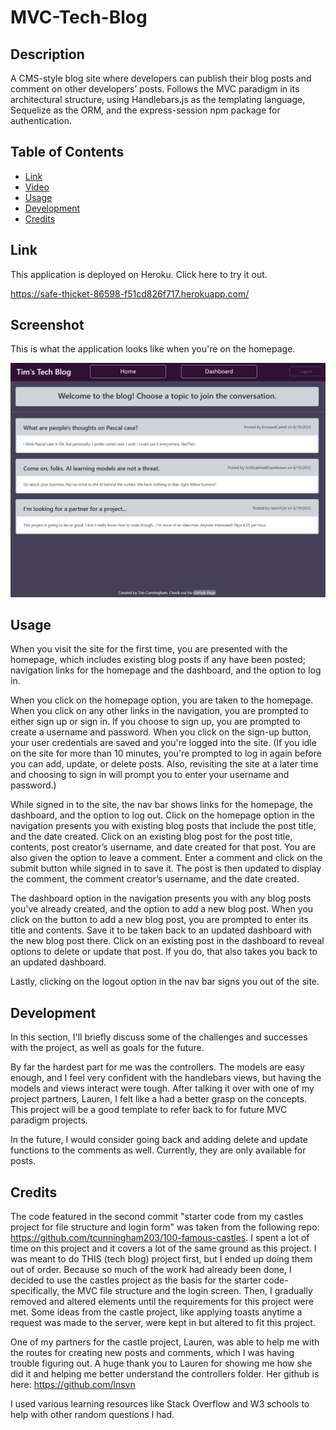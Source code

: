 # MVC-Tech-Blog

## Description
A CMS-style blog site where developers can publish their blog posts and comment on other developers’ posts. Follows the MVC paradigm in its architectural structure, using Handlebars.js as the templating language, Sequelize as the ORM, and the express-session npm package for authentication.

## Table of Contents
- [Link](#link)
- [Video](#video)
- [Usage](#usage)
- [Development](#development)
- [Credits](#credits)

## Link

This application is deployed on Heroku. Click here to try it out.

https://safe-thicket-86598-f51cd826f717.herokuapp.com/

## Screenshot

This is what the application looks like when you're on the homepage.

![AppScreenshot1](/public/images/screenshot.png?raw=true "Screenshot of Deployed Application- Homepage")

## Usage

When you visit the site for the first time, you are presented with the homepage, which includes existing blog posts if any have been posted; navigation links for the homepage and the dashboard, and the option to log in. 

When you click on the homepage option, you are taken to the homepage. When you click on any other links in the navigation, you are prompted to either sign up or sign in. If you choose to sign up, you are prompted to create a username and password. When you click on the sign-up button, your user credentials are saved and you're logged into the site. (If you idle on the site for more than 10 minutes, you're prompted to log in again before you can add, update, or delete posts. Also, revisiting the site at a later time and choosing to sign in will prompt you to enter your username and password.)

While signed in to the site, the nav bar shows links for the homepage, the dashboard, and the option to log out. Click on the homepage option in the navigation presents you with existing blog posts that include the post title, and the date created. Click on an existing blog post for the post title, contents, post creator’s username, and date created for that post. You are also given the option to leave a comment. Enter a comment and click on the submit button while signed in to save it. The post is then updated to display the comment, the comment creator’s username, and the date created.

The dashboard option in the navigation presents you with any blog posts you've already created, and the option to add a new blog post. When you click on the button to add a new blog post, you are prompted to enter its title and contents. Save it to be taken back to an updated dashboard with the new blog post there. Click on an existing post in the dashboard to reveal options to delete or update that post. If you do, that also takes you back to an updated dashboard.

Lastly, clicking on the logout option in the nav bar signs you out of the site.

## Development
In this section, I'll briefly discuss some of the challenges and successes with the project, as well as goals for the future.

By far the hardest part for me was the controllers. The models are easy enough, and I feel very confident with the handlebars views, but having the models and views interact were tough. After talking it over with one of my project partners, Lauren, I felt like a had a better grasp on the concepts. This project will be a good template to refer back to for future MVC paradigm projects.

In the future, I would consider going back and adding delete and update functions to the comments as well. Currently, they are only available for posts.

## Credits

The code featured in the second commit "starter code from my castles project for file structure and login form" was taken from the following repo: https://github.com/tcunningham203/100-famous-castles. I spent a lot of time on this project and it covers a lot of the same ground as this project. I was meant to do THIS (tech blog) project first, but I ended up doing them out of order. Because so much of the work had already been done, I decided to use the castles project as the basis for the starter code- specifically, the MVC file structure and the login screen. Then, I gradually removed and altered elements until the requirements for this project were met. Some ideas from the castle project, like applying toasts anytime a request was made to the server, were kept in but altered to fit this project.  

One of my partners for the castle project, Lauren, was able to help me with the routes for creating new posts and comments, which I was having trouble figuring out. A huge thank you to Lauren for showing me how she did it and helping me better understand the controllers folder. Her github is here: https://github.com/lnsvn

I used various learning resources like Stack Overflow and W3 schools to help with other random questions I had.



